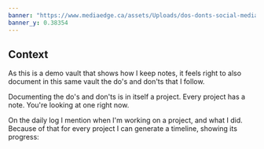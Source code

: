 ```yaml
---
banner: "https://www.mediaedge.ca/assets/Uploads/dos-donts-social-media-execution.jpg"
banner_y: 0.38354
---
```

## Context

As this is a demo vault that shows how I keep notes, it feels right to also document in this same vault the do's and don'ts that I follow.

Documenting the do's and don'ts is in itself a project. Every project has a note. You're looking at one right now.

On the daily log I mention when I'm working on a project, and what I did. Because of that for every project I can generate a timeline, showing its progress:
